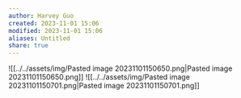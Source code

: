 ```yaml
---
author: Harvey Guo
created: 2023-11-01 15:06
modified: 2023-11-01 15:06
aliases: Untitled
share: true
---
```


![[../../assets/img/Pasted image 20231101150650.png|Pasted image 20231101150650.png]]
![[../../assets/img/Pasted image 20231101150701.png|Pasted image 20231101150701.png]]
